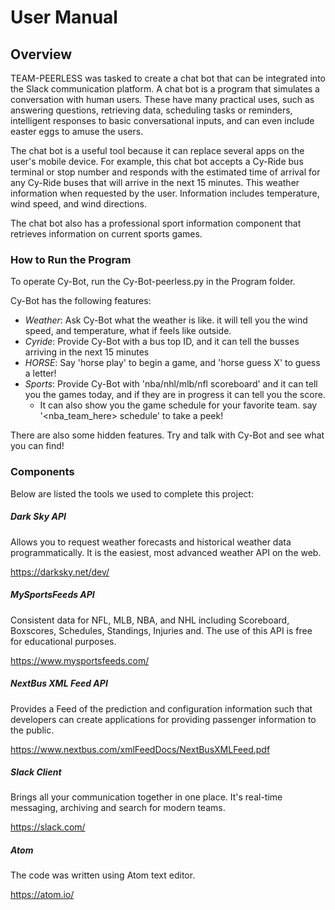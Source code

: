 # User Manual

## Overview
TEAM-PEERLESS was tasked to create a chat bot that can be integrated into the Slack communication platform. A chat bot is a program that simulates a conversation with human users. These have many practical uses, such as answering questions, retrieving data, scheduling tasks or reminders, intelligent responses to basic conversational inputs, and can even include easter eggs to amuse the users.

The chat bot is a useful tool because it can replace several apps on the user's mobile device. For example, this chat bot accepts a Cy-Ride bus terminal or stop number and responds with the estimated time of arrival for any Cy-Ride buses that will arrive in the next 15 minutes. This weather information when requested by the user. Information includes temperature, wind speed, and wind directions.

The chat bot also has a professional sport information component that retrieves information on current sports games.

### How to Run the Program

To operate Cy-Bot, run the Cy-Bot-peerless.py in the Program folder.

Cy-Bot has the following features:

- *Weather*: Ask Cy-Bot what the weather is like. it will tell you the wind speed, and temperature, what if feels like outside.
- *Cyride*: Provide Cy-Bot with a bus top ID, and it can tell the busses arriving in the next 15 minutes
- *HORSE*: Say 'horse play' to begin a game, and 'horse guess X' to guess a letter!
- *Sports*: Provide Cy-Bot with 'nba/nhl/mlb/nfl scoreboard' and it can tell you the games today, and if they are in progress it can tell you the score.
  - It can also show you the game schedule for your favorite team. say '<nba_team_here> schedule' to take a peek!

There are also some hidden features. Try and talk with Cy-Bot and see what you can find!


### Components

Below are listed the tools we used to complete this project:

##### Dark Sky API
Allows you to request weather forecasts and historical weather data programmatically. It is the easiest, most advanced weather API on the web.

https://darksky.net/dev/

##### MySportsFeeds API
Consistent data for NFL, MLB, NBA, and NHL including Scoreboard, Boxscores, Schedules, Standings, Injuries and. The use of this API is free for educational purposes.

https://www.mysportsfeeds.com/

##### NextBus XML Feed API
Provides a Feed of the prediction and configuration information such that developers can create applications for providing passenger information to the public.

https://www.nextbus.com/xmlFeedDocs/NextBusXMLFeed.pdf

##### Slack Client
Brings all your communication together in one place. It's real-time messaging, archiving and search for modern teams.

https://slack.com/

##### Atom
The code was written using Atom text editor.

https://atom.io/
